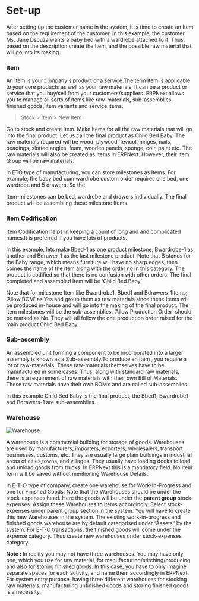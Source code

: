 # Set-up

After setting up the customer name in the system, it is time to create an Item based on the requirement of the customer. In this example, the customer Ms. Jane Dsouza wants a baby bed with a wardrobe attached to it. Thus, based on the description create the Item, and the possible raw material that will go into its making.

### Item

An [Item](/apps/erpnext/user-guide/stock-inventory/item-master) is your company's product or a service.The term Item is applicable to your core products as well as your raw materials. It can be a product or service that you buy/sell from your customers/suppliers. ERPNext allows you to manage all sorts of items like raw-materials, sub-assemblies, finished goods, item variants and service items.

> Stock > Item > New Item

Go to stock and create Item. Make Items for all the raw materials that will go into the final product. Let us call the final product as Child Bed Baby. The raw materials required will be wood, plywood, fevicol, hinges, nails, beadings, slotted angles, foam, wooden panels, sponge, coir, paint etc. The raw materials will also be created as Items in ERPNext. However, their Item Group will be raw materials.

In ETO type of manufacturing, you can store milestones as Items. For example, the baby bed cum wardrobe custom order requires one bed, one wardrobe and 5 drawers. So the

Item-milestones can be bed, wardrobe and drawers individually. The final product will be assembling these milestone Items.

### Item Codification

Item Codification helps in keeping a count of long and and complicated names.It is preferred if you have lots of products.

In this example, lets make Bbed-1 as one product milestone, Bwardrobe-1 as another and Bdrawer-1 as the last milestone product. Note that B stands for the Baby range, which means furniture will have no sharp edges, then comes the name of the item along with the order no in this category. The product is codified so that there is no confusion with other orders. The final completed and assembled Item will be ‘Child Bed Baby’

Note that for milestone Item like Bwardrobe1, Bbed1 and Bdrawers-1Items;
‘Allow BOM’ as Yes  and group them as raw materials since these Items will be produced in-house and will go into the making of the final product. The item milestones will be the sub-assemblies.
‘Allow Production Order’ should be marked as  No. They will all follow the one production order raised for the main product Child Bed Baby.


### Sub-assembly
An assembled unit forming a component to be incorporated into a larger assembly is known as a Sub-assembly.To produce an Item , you require a lot of raw-materials. These raw-materials themselves have to be manufactured in some cases. Thus, along with standard raw materials, there is a requirement of raw materials with their  own Bill of Materials. These raw materials have their own BOM’s and are called sub-assemblies.

In this example Child Bed Baby is the final product, the Bbed1, Bwardrobe1 and Bdrawers-1 are sub-assemblies.

### Warehouse

![Warehouse](/assets/frappe_io/images/erpnext/e-t-o-warehouse.jpg)

A warehouse is a commercial building for storage of goods. Warehouses are used by manufacturers, importers, exporters, wholesalers, transport businesses, customs, etc. They are usually large plain buildings in industrial areas of cities,towns, and villages. They usually have loading docks to load and unload goods from trucks. In ERPNext this is a mandatory field. No Item form will be saved without mentioning Warehouse Details.

In E-T-O type of company, create one warehouse for Work-In-Progress and one for Finished Goods. Note that the Warehouses should be under the stock-expenses head. Here the goods will be under the __parent group__ stock-expenses.  Assign these Warehouses to Items accordingly. Select stock-expenses under parent group section in the system. You will have to create this new Warehouses in the system. The existing work-in-progress and finished goods warehouse are by default categorised under “Assets” by the system. For E-T-O transactions, the finished goods will come under the
expense category. Thus create new warehouses under stock-expenses category.

__Note :__ In reality you may not have three warehouses. You may have only one, which you use for raw material, for manufacturing/stitching/producing and also for storing finished goods. In this case, you have to only imagine separate spaces for each activity, and name them accordingly in ERPNext. For system entry purpose, having three different warehouses for stocking raw materials, manufacturing unfinished goods and storing finished goods is a necessity.
